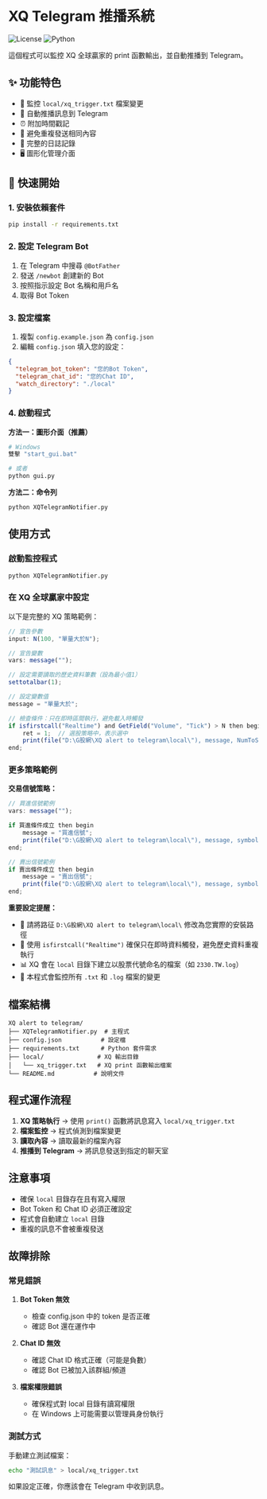# XQ Telegram 推播系統

![License](https://img.shields.io/badge/license-MIT-blue.svg)
![Python](https://img.shields.io/badge/python-3.7+-green.svg)

這個程式可以監控 XQ 全球贏家的 print 函數輸出，並自動推播到 Telegram。

## ✨ 功能特色

- 📁 監控 `local/xq_trigger.txt` 檔案變更
- 🤖 自動推播訊息到 Telegram
- ⏰ 附加時間戳記
- 🔄 避免重複發送相同內容
- 📝 完整的日誌記錄
- 🖥️ 圖形化管理介面

## 🚀 快速開始

### 1. 安裝依賴套件

```bash
pip install -r requirements.txt
```

### 2. 設定 Telegram Bot

1. 在 Telegram 中搜尋 `@BotFather`
2. 發送 `/newbot` 創建新的 Bot
3. 按照指示設定 Bot 名稱和用戶名
4. 取得 Bot Token

### 3. 設定檔案

1. 複製 `config.example.json` 為 `config.json`
2. 編輯 `config.json` 填入您的設定：

```json
{
  "telegram_bot_token": "您的Bot Token",
  "telegram_chat_id": "您的Chat ID",
  "watch_directory": "./local"
}
```

### 4. 啟動程式

**方法一：圖形介面（推薦）**
```bash
# Windows
雙擊 "start_gui.bat"

# 或者
python gui.py
```

**方法二：命令列**
```bash
python XQTelegramNotifier.py
```

## 使用方式

### 啟動監控程式

```bash
python XQTelegramNotifier.py
```

### 在 XQ 全球贏家中設定

以下是完整的 XQ 策略範例：

```javascript
// 宣告參數
input: N(100, "單量大於N");

// 宣告變數
vars: message("");

// 設定需要讀取的歷史資料筆數（設為最小值1）
settotalbar(1);

// 設定變數值
message = "單量大於";

// 檢查條件：只在即時區間執行，避免載入時觸發
if isfirstcall("Realtime") and GetField("Volume", "Tick") > N then begin
    ret = 1;  // 選股策略中，表示選中
    print(file("D:\G股網\XQ alert to telegram\local\"), message, NumToStr(N, 0), symbol);
end;
```

### 更多策略範例

**交易信號策略：**
```javascript
// 買進信號範例
vars: message("");

if 買進條件成立 then begin
    message = "買進信號";
    print(file("D:\G股網\XQ alert to telegram\local\"), message, symbol, "價格:", NumToStr(Close, 2));
end;

// 賣出信號範例
if 賣出條件成立 then begin
    message = "賣出信號";
    print(file("D:\G股網\XQ alert to telegram\local\"), message, symbol, "價格:", NumToStr(Close, 2));
end;
```

**重要設定提醒：**
- 📁 請將路征 `D:\G股網\XQ alert to telegram\local\` 修改為您實際的安裝路徑
- 🔄 使用 `isfirstcall("Realtime")` 確保只在即時資料觸發，避免歷史資料重複執行
- 📊 XQ 會在 `local` 目錄下建立以股票代號命名的檔案（如 `2330.TW.log`）
- 👀 本程式會監控所有 `.txt` 和 `.log` 檔案的變更

## 檔案結構

```
XQ alert to telegram/
├── XQTelegramNotifier.py  # 主程式
├── config.json           # 設定檔
├── requirements.txt      # Python 套件需求
├── local/               # XQ 輸出目錄
│   └── xq_trigger.txt   # XQ print 函數輸出檔案
└── README.md           # 說明文件
```

## 程式運作流程

1. **XQ 策略執行** → 使用 `print()` 函數將訊息寫入 `local/xq_trigger.txt`
2. **檔案監控** → 程式偵測到檔案變更
3. **讀取內容** → 讀取最新的檔案內容
4. **推播到 Telegram** → 將訊息發送到指定的聊天室

## 注意事項

- 確保 `local` 目錄存在且有寫入權限
- Bot Token 和 Chat ID 必須正確設定
- 程式會自動建立 `local` 目錄
- 重複的訊息不會被重複發送

## 故障排除

### 常見錯誤

1. **Bot Token 無效**
   - 檢查 config.json 中的 token 是否正確
   - 確認 Bot 還在運作中

2. **Chat ID 無效**
   - 確認 Chat ID 格式正確（可能是負數）
   - 確認 Bot 已被加入該群組/頻道

3. **檔案權限錯誤**
   - 確保程式對 local 目錄有讀寫權限
   - 在 Windows 上可能需要以管理員身份執行

### 測試方式

手動建立測試檔案：

```bash
echo "測試訊息" > local/xq_trigger.txt
```

如果設定正確，你應該會在 Telegram 中收到訊息。